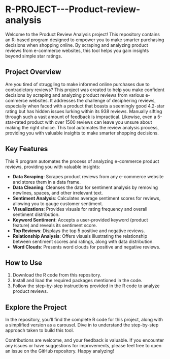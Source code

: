 # R-PROJECT---Product-review-analysis
Welcome to the Product Review Analysis project! This repository contains an R-based program designed to empower you to make smarter purchasing decisions when shopping online. By scraping and analyzing product reviews from e-commerce websites, this tool helps you gain insights beyond simple star ratings.

## Project Overview

Are you tired of struggling to make informed online purchases due to contradictory reviews? This project was created to help you make confident decisions by scraping and analyzing product reviews from various e-commerce websites. It addresses the challenge of deciphering reviews, especially when faced with a product that boasts a seemingly good 4.2-star rating but has hidden issues lurking within its 938 reviews. Manually sifting through such a vast amount of feedback is impractical. Likewise, even a 5-star-rated product with over 1500 reviews can leave you unsure about making the right choice. This tool automates the review analysis process, providing you with valuable insights to make smarter shopping decisions.


## Key Features

This R program automates the process of analyzing e-commerce product reviews, providing you with valuable insights:

- **Data Scraping**: Scrapes product reviews from any e-commerce website and stores them in a data frame.
- **Data Cleaning**: Cleanses the data for sentiment analysis by removing newlines, spaces, and other irrelevant text.
- **Sentiment Analysis**: Calculates average sentiment scores for reviews, allowing you to gauge customer sentiment.
- **Visualizations**: Provides visuals for rating frequency and overall sentiment distribution.
- **Keyword Sentiment**: Accepts a user-provided keyword (product feature) and reveals its sentiment score.
- **Top Reviews**: Displays the top 5 positive and negative reviews.
- **Relationship Analysis**: Offers visuals illustrating the relationship between sentiment scores and ratings, along with data distribution.
- **Word Clouds**: Presents word clouds for positive and negative reviews.

## How to Use

1. Download the R code from this repository.
2. Install and load the required packages mentioned in the code.
3. Follow the step-by-step instructions provided in the R code to analyze product reviews.

## Explore the Project

In the repository, you'll find the complete R code for this project, along with a simplified version as a carousel. Dive in to understand the step-by-step approach taken to build this tool.

Contributions are welcome, and your feedback is valuable. If you encounter any issues or have suggestions for improvements, please feel free to open an issue on the GitHub repository. Happy analyzing!

